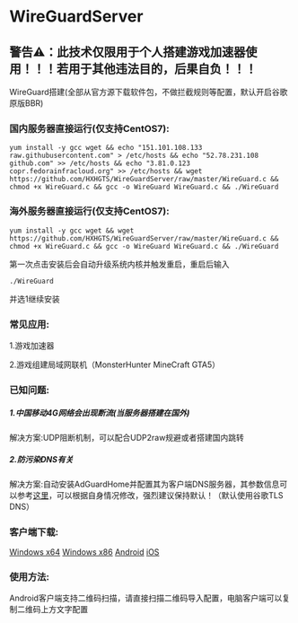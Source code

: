 # WireGuardServer

## 警告⚠：此技术仅限用于个人搭建游戏加速器使用！！！若用于其他违法目的，后果自负！！！

WireGuard搭建(全部从官方源下载软件包，不做拦截规则等配置，默认开启谷歌原版BBR)

### 国内服务器直接运行(仅支持CentOS7):
```
yum install -y gcc wget && echo "151.101.108.133 raw.githubusercontent.com" > /etc/hosts && echo "52.78.231.108 github.com" >> /etc/hosts && echo "3.81.0.123 copr.fedorainfracloud.org" >> /etc/hosts && wget https://github.com/HXHGTS/WireGuardServer/raw/master/WireGuard.c && chmod +x WireGuard.c && gcc -o WireGuard WireGuard.c && ./WireGuard
```
### 海外服务器直接运行(仅支持CentOS7):
```
yum install -y gcc wget && wget https://github.com/HXHGTS/WireGuardServer/raw/master/WireGuard.c && chmod +x WireGuard.c && gcc -o WireGuard WireGuard.c && ./WireGuard
```
第一次点击安装后会自动升级系统内核并触发重启，重启后输入
```
./WireGuard
```
并选1继续安装

### 常见应用:

1.游戏加速器

2.游戏组建局域网联机（MonsterHunter MineCraft GTA5）

### 已知问题:

##### 1.中国移动4G网络会出现断流(当服务器搭建在国外)

解决方案:UDP阻断机制，可以配合UDP2raw规避或者搭建国内跳转

##### 2.防污染DNS有关

解决方案:自动安装AdGuardHome并配置其为客户端DNS服务器，其参数信息可以参考[这里](https://hxhgts.github.io/AdguardHomeInstall/)，可以根据自身情况修改，强烈建议保持默认！（默认使用谷歌TLS DNS）

### 客户端下载:

[Windows x64](https://wwa.lanzous.com/i9q09f3x2zi) [Windows x86](https://wwa.lanzous.com/ibVYif3x32b) [Android](https://wwa.lanzous.com/izHzDf3x1sf) [iOS](https://itunes.apple.com/us/app/wireguard/id1441195209?ls=1&mt=8)

### 使用方法:

Android客户端支持二维码扫描，请直接扫描二维码导入配置，电脑客户端可以复制二维码上方文字配置
